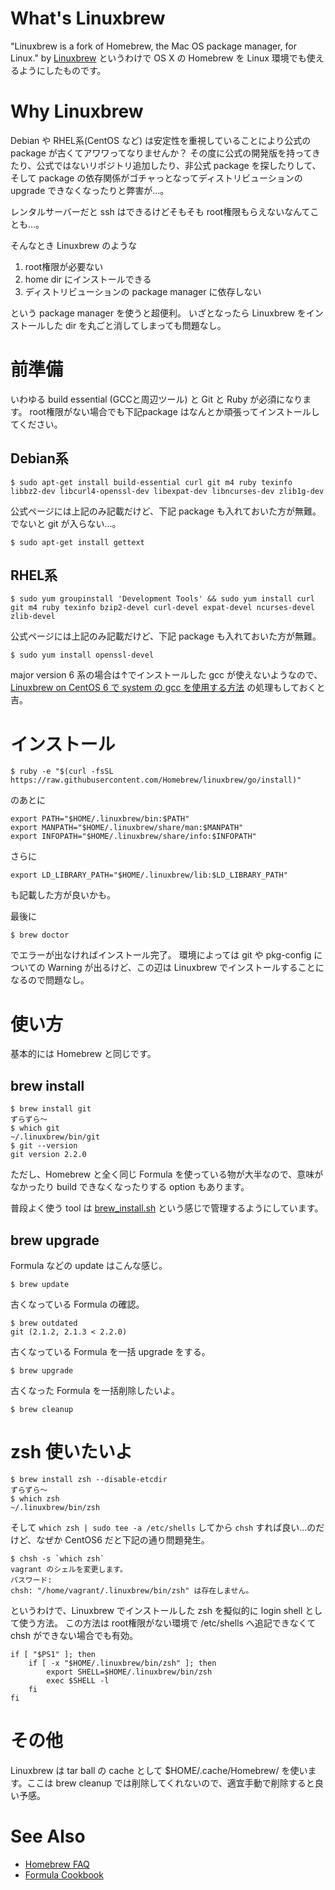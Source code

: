 # What's Linuxbrew
"Linuxbrew is a fork of Homebrew, the Mac OS package manager, for Linux." by [Linuxbrew](https://github.com/Homebrew/linuxbrew) というわけで OS X の Homebrew を Linux 環境でも使えるようにしたものです。

# Why Linuxbrew
Debian や RHEL系(CentOS など) は安定性を重視していることにより公式の package が古くてアワワってなりませんか？ その度に公式の開発版を持ってきたり、公式ではないリポジトリ追加したり、非公式 package を探したりして、そして package の依存関係がゴチャっとなってディストリビューションの upgrade できなくなったりと弊害が…。

レンタルサーバーだと ssh はできるけどそもそも root権限もらえないなんてことも…。

そんなとき Linuxbrew のような
1. root権限が必要ない
2. home dir にインストールできる
3. ディストリビューションの package manager に依存しない

という package manager を使うと超便利。 いざとなったら Linuxbrew をインストールした dir を丸ごと消してしまっても問題なし。

# 前準備
いわゆる build essential (GCCと周辺ツール) と Git と Ruby が必須になります。 root権限がない場合でも下記package はなんとか頑張ってインストールしてください。

## Debian系

```
$ sudo apt-get install build-essential curl git m4 ruby texinfo libbz2-dev libcurl4-openssl-dev libexpat-dev libncurses-dev zlib1g-dev
```

公式ページには上記のみ記載だけど、下記 package も入れておいた方が無難。でないと git が入らない…。

```
$ sudo apt-get install gettext
```

## RHEL系

```
$ sudo yum groupinstall 'Development Tools' && sudo yum install curl git m4 ruby texinfo bzip2-devel curl-devel expat-devel ncurses-devel zlib-devel
```

公式ページには上記のみ記載だけど、下記 package も入れておいた方が無難。

```
$ sudo yum install openssl-devel
```

major version 6 系の場合は↑でインストールした gcc が使えないようなので、[Linuxbrew on CentOS 6 で system の gcc を使用する方法](http://qiita.com/thermes/items/1ecb0968ab937ff59164) の処理もしておくと吉。

# インストール

```
$ ruby -e "$(curl -fsSL https://raw.githubusercontent.com/Homebrew/linuxbrew/go/install)"
```

のあとに

```~/.bash_profile
export PATH="$HOME/.linuxbrew/bin:$PATH"
export MANPATH="$HOME/.linuxbrew/share/man:$MANPATH"
export INFOPATH="$HOME/.linuxbrew/share/info:$INFOPATH"
```

さらに

```~/.bash_profile
export LD_LIBRARY_PATH="$HOME/.linuxbrew/lib:$LD_LIBRARY_PATH"
```

も記載した方が良いかも。

最後に

```
$ brew doctor
```

でエラーが出なければインストール完了。 環境によっては git や pkg-config についての Warning が出るけど、この辺は Linuxbrew でインストールすることになるので問題なし。

# 使い方
基本的には Homebrew と同じです。

## brew install

```
$ brew install git
ずらずら〜
$ which git
~/.linuxbrew/bin/git
$ git --version
git version 2.2.0
```

ただし、Homebrew と全く同じ Formula を使っている物が大半なので、意味がなかったり build できなくなったりする option もあります。

普段よく使う tool は [brew_install.sh](https://github.com/thermes/dotfiles/blob/master/brew_install.sh) という感じで管理するようにしています。

## brew upgrade
Formula などの update はこんな感じ。

```
$ brew update
```

古くなっている Formula の確認。

```
$ brew outdated
git (2.1.2, 2.1.3 < 2.2.0)
```

古くなっている Formula を一括 upgrade をする。

```
$ brew upgrade
```

古くなった Formula を一括削除したいよ。

```
$ brew cleanup
```

# zsh 使いたいよ

```
$ brew install zsh --disable-etcdir
ずらずら〜
$ which zsh
~/.linuxbrew/bin/zsh
```

そして `which zsh | sudo tee -a /etc/shells` してから `chsh` すれば良い…のだけど、なぜか CentOS6 だと下記の通り問題発生。

```
$ chsh -s `which zsh`
vagrant のシェルを変更します。
パスワード:
chsh: "/home/vagrant/.linuxbrew/bin/zsh" は存在しません。
```

というわけで、Linuxbrew でインストールした zsh を擬似的に login shell として使う方法。 この方法は root権限がない環境で /etc/shells へ追記できなくて chsh ができない場合でも有効。

```~/.bash_profile
if [ "$PS1" ]; then
    if [ -x "$HOME/.linuxbrew/bin/zsh" ]; then
        export SHELL=$HOME/.linuxbrew/bin/zsh
        exec $SHELL -l
    fi
fi
```

# その他
Linuxbrew は tar ball の cache として $HOME/.cache/Homebrew/ を使います。ここは brew cleanup では削除してくれないので、適宜手動で削除すると良い予感。

# See Also
- [Homebrew FAQ](https://github.com/Homebrew/homebrew/blob/master/share/doc/homebrew/FAQ.md)
- [Formula Cookbook](https://github.com/Homebrew/homebrew/blob/master/share/doc/homebrew/Formula-Cookbook.md)
